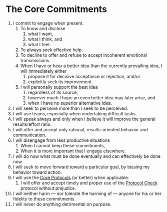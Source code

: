 # The Core Commitments
1. I commit to engage when present.
    1. To know and disclose
        1. what I want,
        2. what I think, and
        3. what I feel.
    2. To always seek effective help.
    3. To decline to offer and refuse to accept incoherent emotional transmissions.
    4. When I have or hear a better idea than the currently prevailing idea, I will immediately either
        1. propose it for decisive acceptance or rejection, and/or
        2. explicitly seek its improvement.
    5. I will personally support the best idea
        1. regardless of its source,
        2. however much I hope an even better idea may later arise, and
        3. when I have no superior alternative idea.
2. I will seek to perceive more than I seek to be perceived.
3. I will use teams, especially when undertaking difficult tasks.
4. I will speak always and only when I believe it will improve the general results/effort ratio.
5. I will offer and accept only rational, results-oriented behavior and communication.
6. I will disengage from less productive situations
    1. When I cannot keep these commitments,
    2. When it is more important that I engage elsewhere.
7. I will do now what must be done eventually and can effectively be done now.
8. I will seek to move forward toward a particular goal, by biasing my behavior toward action.
9. I will use the [Core Protocols](README.md) (or better) when applicable.
    1. I will offer and accept timely and proper use of the [Protocol Check](protocols/protocolcheck.md) protocol without prejudice.
10. I will neither harm — nor tolerate the harming of — anyone for his or her fidelity to these commitments.
11. I will never do anything detrimental on purpose.
